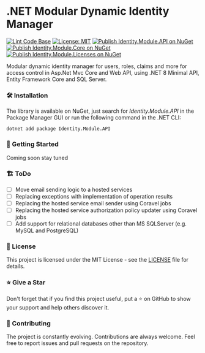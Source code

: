 ﻿# .NET Modular Dynamic Identity Manager

[![Lint Code Base](https://github.com/AngeloDotNet/MinimalApi.Identity/actions/workflows/linter.yml/badge.svg?branch=main)](https://github.com/AngeloDotNet/MinimalApi.Identity/actions/workflows/linter.yml)
[![License: MIT](https://img.shields.io/badge/License-MIT-green.svg)](https://github.com/AngeloDotNet/MinimalApi.Identity/blob/master/LICENSE)
[![Publish Identity.Module.API on NuGet](https://github.com/AngeloDotNet/MinimalApi.Identity/actions/workflows/publish.yml/badge.svg?branch=main)](https://github.com/AngeloDotNet/MinimalApi.Identity/actions/workflows/publish.yml)
[![Publish Identity.Module.Core on NuGet](https://github.com/AngeloDotNet/MinimalApi.Identity/actions/workflows/publish_core.yml/badge.svg?branch=main)](https://github.com/AngeloDotNet/MinimalApi.Identity/actions/workflows/publish_core.yml)
[![Publish Identity.Module.Licenses on NuGet](https://github.com/AngeloDotNet/MinimalApi.Identity/actions/workflows/publish_licenses.yml/badge.svg?branch=main)](https://github.com/AngeloDotNet/MinimalApi.Identity/actions/workflows/publish_licenses.yml)

Modular dynamic identity manager for users, roles, claims and more for access control in Asp.Net Mvc Core and Web API, using .NET 8 Minimal API, Entity Framework Core and SQL Server.


### 🛠️ Installation

The library is available on NuGet, just search for _Identity.Module.API_ in the Package Manager GUI or run the following command in the .NET CLI:

```shell
dotnet add package Identity.Module.API
```

### 🚀 Getting Started

Coming soon stay tuned

### 🏗️ ToDo

- [ ] Move email sending logic to a hosted services
- [ ] Replacing exceptions with implementation of operation results 
- [ ] Replacing the hosted service email sender using Coravel jobs
- [ ] Replacing the hosted service authorization policy updater using Coravel jobs
- [ ] Add support for relational databases other than MS SQLServer (e.g. MySQL and PostgreSQL)
<!--
- [ ] Add endpoints for two-factor authentication and management
- [ ] Add endpoints for downloading and deleting personal data
- [ ] Add support for multi tenancy
- [ ] Add authentication support from third-party providers (e.g. GitHub, Azure)
-->

### 📝 License

This project is licensed under the MIT License - see the [LICENSE](LICENSE) file for details.

### ⭐ Give a Star

Don't forget that if you find this project useful, put a ⭐ on GitHub to show your support and help others discover it.

### 🤝 Contributing

The project is constantly evolving. Contributions are always welcome. Feel free to report issues and pull requests on the repository.
